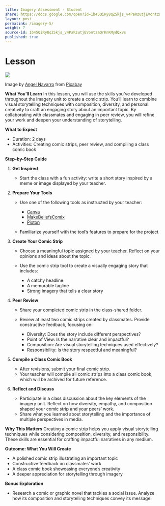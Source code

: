 ```yaml
---
title: Imagery Assessment - Student
share: https://docs.google.com/open?id=1b45QiRy8qZSkjs_v4PaRzutjEVontzaQrKnKMydQxvs
layout: post
permalink: /imagery-5/
weight: 7
source-id: 1b45QiRy8qZSkjs_v4PaRzutjEVontzaQrKnKMydQxvs
published: true
---
```

# Lesson

![](/images/uploads/tape-1458416_640.png)

Image by <a href="https://pixabay.com/users/angeling11-1598567/?utm_source=link-attribution&utm_medium=referral&utm_campaign=image&utm_content=1458416">Angel Navarro</a> from <a href="https://pixabay.com//?utm_source=link-attribution&utm_medium=referral&utm_campaign=image&utm_content=1458416">Pixabay</a>

<!--StartFragment-->

**What You’ll Learn** In this lesson, you will use the skills you’ve developed throughout the imagery unit to create a comic strip. You’ll learn to combine visual storytelling techniques with composition, diversity, and personal creativity to craft an engaging story about an important topic. By collaborating with classmates and engaging in peer review, you will refine your work and deepen your understanding of storytelling.

**What to Expect**

* Duration: 2 days
* Activities: Creating comic strips, peer review, and compiling a class comic book

**Step-by-Step Guide**

1. **Get Inspired**

   * Start the class with a fun activity: write a short story inspired by a meme or image displayed by your teacher.
2. **Prepare Your Tools**

   * Use one of the following tools as instructed by your teacher:

     * [C﻿anva](https://www.canva.com/create/comic-strips/)
     * [M﻿akeBeliefsComix](https://makebeliefscomix.com/)
     * [P﻿ixton](http://pixton.com)
   * Familiarize yourself with the tool’s features to prepare for the project.
3. **Create Your Comic Strip**

   * Choose a meaningful topic assigned by your teacher. Reflect on your opinions and ideas about the topic.
   * Use the comic strip tool to create a visually engaging story that includes:

     * A catchy headline
     * A memorable tagline
     * Strong imagery that tells a clear story
4. **Peer Review**

   * Share your completed comic strip in the class-shared folder.
   * Review at least two comic strips created by classmates. Provide constructive feedback, focusing on:

     * Diversity: Does the story include different perspectives?
     * Point of View: Is the narrative clear and impactful?
     * Composition: Are visual storytelling techniques used effectively?
     * Responsibility: Is the story respectful and meaningful?
5. **Compile a Class Comic Book**

   * After revisions, submit your final comic strip.
   * Your teacher will compile all comic strips into a class comic book, which will be archived for future reference.
6. **Reflect and Discuss**

   * Participate in a class discussion about the key elements of the imagery unit. Reflect on how diversity, empathy, and composition shaped your comic strip and your peers’ work.
   * Share what you learned about storytelling and the importance of multiple perspectives in media.

**Why This Matters** Creating a comic strip helps you apply visual storytelling techniques while considering composition, diversity, and responsibility. These skills are essential for crafting impactful narratives in any medium.

**Outcome: What You Will Create**

* A polished comic strip illustrating an important topic
* Constructive feedback on classmates’ work
* A class comic book showcasing everyone’s creativity
* A deeper appreciation for storytelling through imagery

**Bonus Exploration**

* Research a comic or graphic novel that tackles a social issue. Analyze how its composition and storytelling techniques convey its message.

<!--EndFragment-->